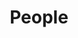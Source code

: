---
title: "People"
image: /img/figures.jpeg
text: >
    **Open Roles:** We are currently looking for **two web developers**, a **web designer** and a **social media marketing manager** to join our team. [Apply Now](/contact).
footer: >
   **Issues with us?** If you have any concerns with any of our team, please let us know in confidence, as we would much rather address it. [Report repuational concern](/contact).   
people:
  - heading: "Peter Barry"
    text: >
      I co-founded Cell 5 in Jan 2018. 
      
      
      I am **accountable for delivery**, so I focus on recruitment, blending the right teams, and unblocking them. I listen to clients and the team and change things quickly when needed.


      I like to think that my 15 years experience of making mistakes in the software industry means I have less left to make!
      
    imageUrl: "/img/people/peter.jpg"
    linkedin: 'https://uk.linkedin.com/in/peterbarry/'

  - heading: "Harry Wynn-Williams"
    text: >
        Harry co-founded Cell 5 in Jan 2018.
        
        
        He has experience building web and mobile apps at an investment bank, in the gaming industry and for multiple start-up clients. He loves building complex UIs, especially when it's with Vue.js or ReactJs.
    linkedin: 'https://www.linkedin.com/in/harry-wynn-williams-59b89040/'
    imageUrl: "/img/people/harry.jpg"

  - heading: "Pat Bautista"
    text: >  
      Pat joined in Feb 2018. He specializes in REST API development and integration. 
      
      
      He has already built a reputation in the team for being able to solve any problem he is given. 
      
      
      He has worked on several client apps, delivering in python, java, node and golang.
    imageUrl: "/img/people/pat.jpg"
    linkedin: 'https://www.linkedin.com/in/pat-bautista/'

  - heading: "Jediah Diah"
    text: >
      Jedi joined in Feb 2018. He is a web developer with over 6 years of experience. 
      
      
      He is primarily a frontend developer, but also skilled in PHP development. 
      
      
      He's a huge fan of combat sports, gaming and comedy movies.
    imageUrl: "/img/people/jedi.jpg"

  - heading: "Ronnel James Bote"
    text: >
      Ronnel joined in July 2019. 

      
      "When I joined Cell 5 I wanted to grow by getting variety and I get to do quality work for multiple start-up companies. Having flexibility in my work schedule, helps not only with my work-life balance but also makes me productive because I can work at times I know I am at my fullest.
      

      I appreciate the aspiration here, to have a culture of knowledge sharing and empathy - making mistakes is an opportunity to learn more - there is no such thing as a stupid question."
    imageUrl: "/img/people/ronnel.jpg"
    
  - heading: "Clynt Flauta"
    text: >
      Clynt joined in Feb 2020. 


      An awesome web developer and experienced DevOps. Specializes in python based frameworks
      for backend and component-based javascript frameworks such as (Vue, React) for frontend.
      Provides DevOps work with AWS EC2 instance deployments, S3 implementations, Lambda,
      Cloudwatch and more. Also has experience in NoSQL and SQL Databases. Passionate and loves
      to code. I am always looking forward to building long term and good relationships with my
      customers or clients by providing excellent service and on time project delivery.
      
    imageUrl: "/img/people/clynt.jpg"  

  - heading: "Trusted Freelance Partners"
    text: >


      We have an extended team of trusted partners in our network. 
      
      
      If we do not have the skills we will say so, but we may recommend a partner or a joint venture.
    imageUrl: "/img/people/peeps.jpg"
 
---